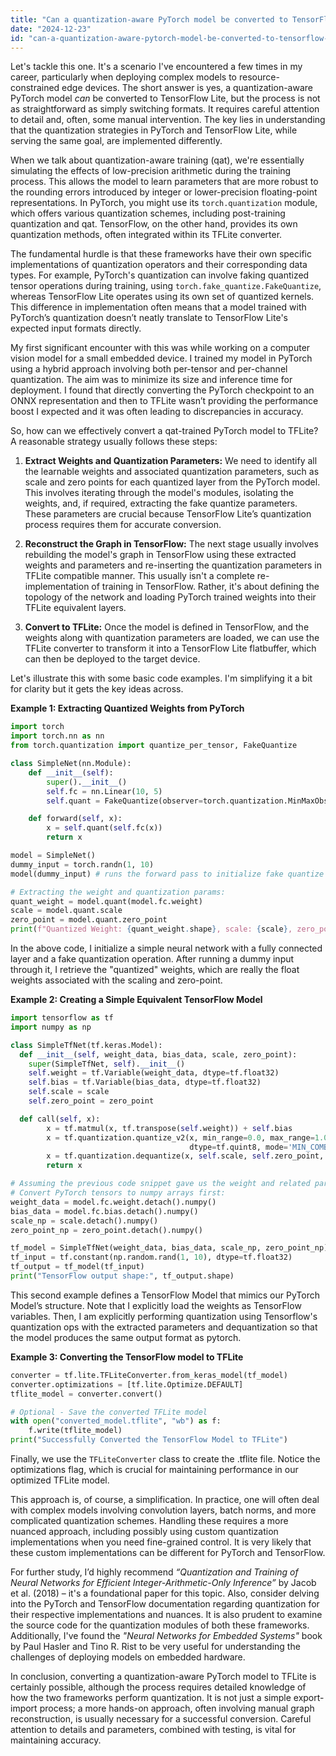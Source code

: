 ```yaml
---
title: "Can a quantization-aware PyTorch model be converted to TensorFlow Lite?"
date: "2024-12-23"
id: "can-a-quantization-aware-pytorch-model-be-converted-to-tensorflow-lite"
---
```


Let's tackle this one. It's a scenario I've encountered a few times in my career, particularly when deploying complex models to resource-constrained edge devices. The short answer is yes, a quantization-aware PyTorch model *can* be converted to TensorFlow Lite, but the process is not as straightforward as simply switching formats. It requires careful attention to detail and, often, some manual intervention. The key lies in understanding that the quantization strategies in PyTorch and TensorFlow Lite, while serving the same goal, are implemented differently.

When we talk about quantization-aware training (qat), we're essentially simulating the effects of low-precision arithmetic during the training process. This allows the model to learn parameters that are more robust to the rounding errors introduced by integer or lower-precision floating-point representations. In PyTorch, you might use its `torch.quantization` module, which offers various quantization schemes, including post-training quantization and qat. TensorFlow, on the other hand, provides its own quantization methods, often integrated within its TFLite converter.

The fundamental hurdle is that these frameworks have their own specific implementations of quantization operators and their corresponding data types. For example, PyTorch's quantization can involve faking quantized tensor operations during training, using `torch.fake_quantize.FakeQuantize`, whereas TensorFlow Lite operates using its own set of quantized kernels. This difference in implementation often means that a model trained with PyTorch’s quantization doesn’t neatly translate to TensorFlow Lite's expected input formats directly.

My first significant encounter with this was while working on a computer vision model for a small embedded device. I trained my model in PyTorch using a hybrid approach involving both per-tensor and per-channel quantization. The aim was to minimize its size and inference time for deployment. I found that directly converting the PyTorch checkpoint to an ONNX representation and then to TFLite wasn’t providing the performance boost I expected and it was often leading to discrepancies in accuracy.

So, how can we effectively convert a qat-trained PyTorch model to TFLite? A reasonable strategy usually follows these steps:

1.  **Extract Weights and Quantization Parameters:** We need to identify all the learnable weights and associated quantization parameters, such as scale and zero points for each quantized layer from the PyTorch model. This involves iterating through the model's modules, isolating the weights, and, if required, extracting the fake quantize parameters. These parameters are crucial because TensorFlow Lite’s quantization process requires them for accurate conversion.

2.  **Reconstruct the Graph in TensorFlow:** The next stage usually involves rebuilding the model's graph in TensorFlow using these extracted weights and parameters and re-inserting the quantization parameters in TFLite compatible manner. This usually isn't a complete re-implementation of training in TensorFlow. Rather, it's about defining the topology of the network and loading PyTorch trained weights into their TFLite equivalent layers.

3.  **Convert to TFLite:** Once the model is defined in TensorFlow, and the weights along with quantization parameters are loaded, we can use the TFLite converter to transform it into a TensorFlow Lite flatbuffer, which can then be deployed to the target device.

Let's illustrate this with some basic code examples. I'm simplifying it a bit for clarity but it gets the key ideas across.

**Example 1: Extracting Quantized Weights from PyTorch**

```python
import torch
import torch.nn as nn
from torch.quantization import quantize_per_tensor, FakeQuantize

class SimpleNet(nn.Module):
    def __init__(self):
        super().__init__()
        self.fc = nn.Linear(10, 5)
        self.quant = FakeQuantize(observer=torch.quantization.MinMaxObserver.with_args(dtype=torch.quint8), quant_min=0, quant_max=255)

    def forward(self, x):
        x = self.quant(self.fc(x))
        return x

model = SimpleNet()
dummy_input = torch.randn(1, 10)
model(dummy_input) # runs the forward pass to initialize fake quantize parameters

# Extracting the weight and quantization params:
quant_weight = model.quant(model.fc.weight)
scale = model.quant.scale
zero_point = model.quant.zero_point
print(f"Quantized Weight: {quant_weight.shape}, scale: {scale}, zero_point:{zero_point}")
```

In the above code, I initialize a simple neural network with a fully connected layer and a fake quantization operation. After running a dummy input through it, I retrieve the "quantized" weights, which are really the float weights associated with the scaling and zero-point.

**Example 2: Creating a Simple Equivalent TensorFlow Model**
```python
import tensorflow as tf
import numpy as np

class SimpleTfNet(tf.keras.Model):
  def __init__(self, weight_data, bias_data, scale, zero_point):
    super(SimpleTfNet, self).__init__()
    self.weight = tf.Variable(weight_data, dtype=tf.float32)
    self.bias = tf.Variable(bias_data, dtype=tf.float32)
    self.scale = scale
    self.zero_point = zero_point

  def call(self, x):
        x = tf.matmul(x, tf.transpose(self.weight)) + self.bias
        x = tf.quantization.quantize_v2(x, min_range=0.0, max_range=1.0,
                                        dtype=tf.quint8, mode='MIN_COMBINED').output
        x = tf.quantization.dequantize(x, self.scale, self.zero_point, dtype=tf.float32)
        return x

# Assuming the previous code snippet gave us the weight and related parameters
# Convert PyTorch tensors to numpy arrays first:
weight_data = model.fc.weight.detach().numpy()
bias_data = model.fc.bias.detach().numpy()
scale_np = scale.detach().numpy()
zero_point_np = zero_point.detach().numpy()

tf_model = SimpleTfNet(weight_data, bias_data, scale_np, zero_point_np)
tf_input = tf.constant(np.random.rand(1, 10), dtype=tf.float32)
tf_output = tf_model(tf_input)
print("TensorFlow output shape:", tf_output.shape)
```

This second example defines a TensorFlow Model that mimics our PyTorch Model’s structure. Note that I explicitly load the weights as TensorFlow variables. Then, I am explicitly performing quantization using Tensorflow's quantization ops with the extracted parameters and dequantization so that the model produces the same output format as pytorch.

**Example 3: Converting the TensorFlow model to TFLite**

```python
converter = tf.lite.TFLiteConverter.from_keras_model(tf_model)
converter.optimizations = [tf.lite.Optimize.DEFAULT]
tflite_model = converter.convert()

# Optional - Save the converted TFLite model
with open("converted_model.tflite", "wb") as f:
    f.write(tflite_model)
print("Successfully Converted the TensorFlow Model to TFLite")

```

Finally, we use the `TFLiteConverter` class to create the .tflite file. Notice the optimizations flag, which is crucial for maintaining performance in our optimized TFLite model.

This approach is, of course, a simplification. In practice, one will often deal with complex models involving convolution layers, batch norms, and more complicated quantization schemes. Handling these requires a more nuanced approach, including possibly using custom quantization implementations when you need fine-grained control. It is very likely that these custom implementations can be different for PyTorch and TensorFlow.

For further study, I’d highly recommend *“Quantization and Training of Neural Networks for Efficient Integer-Arithmetic-Only Inference”* by Jacob et al. (2018) – it's a foundational paper for this topic. Also, consider delving into the PyTorch and TensorFlow documentation regarding quantization for their respective implementations and nuances. It is also prudent to examine the source code for the quantization modules of both these frameworks. Additionally, I've found the *"Neural Networks for Embedded Systems"* book by Paul Hasler and Tino R. Rist to be very useful for understanding the challenges of deploying models on embedded hardware.

In conclusion, converting a quantization-aware PyTorch model to TFLite is certainly possible, although the process requires detailed knowledge of how the two frameworks perform quantization. It is not just a simple export-import process; a more hands-on approach, often involving manual graph reconstruction, is usually necessary for a successful conversion. Careful attention to details and parameters, combined with testing, is vital for maintaining accuracy.
